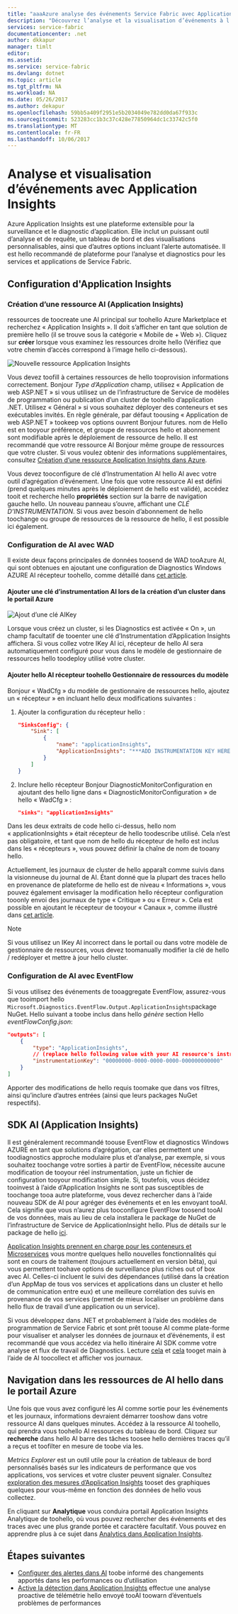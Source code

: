 ```yaml
---
title: "aaaAzure analyse des événements Service Fabric avec Application Insights | Documents Microsoft"
description: "Découvrez l’analyse et la visualisation d’événements à l’aide d’Application Insights pour la surveillance et le diagnostic de clusters Azure Service Fabric."
services: service-fabric
documentationcenter: .net
author: dkkapur
manager: timlt
editor: 
ms.assetid: 
ms.service: service-fabric
ms.devlang: dotnet
ms.topic: article
ms.tgt_pltfrm: NA
ms.workload: NA
ms.date: 05/26/2017
ms.author: dekapur
ms.openlocfilehash: 59bb5a409f2951e5b2034049e782dd0da67f933c
ms.sourcegitcommit: 523283cc1b3c37c428e77850964dc1c33742c5f0
ms.translationtype: MT
ms.contentlocale: fr-FR
ms.lasthandoff: 10/06/2017
---
```

# <a name="event-analysis-and-visualization-with-application-insights"></a>Analyse et visualisation d’événements avec Application Insights

Azure Application Insights est une plateforme extensible pour la surveillance et le diagnostic d’application. Elle inclut un puissant outil d’analyse et de requête, un tableau de bord et des visualisations personnalisables, ainsi que d’autres options incluant l’alerte automatisée. Il est hello recommandé de plateforme pour l’analyse et diagnostics pour les services et applications de Service Fabric.

## <a name="setting-up-application-insights"></a>Configuration d'Application Insights

### <a name="creating-an-ai-resource"></a>Création d’une ressource AI (Application Insights)

ressources de toocreate une AI principal sur toohello Azure Marketplace et recherchez « Application Insights ». Il doit s’afficher en tant que solution de première hello (il se trouve sous la catégorie « Mobile de + Web »). Cliquez sur **créer** lorsque vous examinez les ressources droite hello (Vérifiez que votre chemin d’accès correspond à l’image hello ci-dessous).

![Nouvelle ressource Application Insights](media/service-fabric-diagnostics-event-analysis-appinsights/create-new-ai-resource.png)

Vous devez toofill à certaines ressources de hello tooprovision informations correctement. Bonjour *Type d’Application* champ, utilisez « Application de web ASP.NET » si vous utilisez un de l’infrastructure de Service de modèles de programmation ou publication d’un cluster de toohello d’application .NET. Utilisez « Général » si vous souhaitez déployer des conteneurs et ses exécutables invités. En règle générale, par défaut toousing « Application de web ASP.NET » tookeep vos options ouvrent Bonjour futures. nom de Hello est en tooyour préférence, et groupe de ressources hello et abonnement sont modifiable après le déploiement de ressource de hello. Il est recommandé que votre ressource AI Bonjour même groupe de ressources que votre cluster. Si vous voulez obtenir des informations supplémentaires, consultez [Création d’une ressource Application Insights dans Azure](../application-insights/app-insights-create-new-resource.md).

Vous devez tooconfigure de clé d’Instrumentation AI hello AI avec votre outil d’agrégation d’événement. Une fois que votre ressource AI est défini (prend quelques minutes après le déploiement de hello est validé), accédez tooit et recherche hello **propriétés** section sur la barre de navigation gauche hello. Un nouveau panneau s’ouvre, affichant une *CLÉ D’INSTRUMENTATION*. Si vous avez besoin d’abonnement de hello toochange ou groupe de ressources de la ressource de hello, il est possible ici également.

### <a name="configuring-ai-with-wad"></a>Configuration de AI avec WAD

Il existe deux façons principales de données toosend de WAD tooAzure AI, qui sont obtenues en ajoutant une configuration de Diagnostics Windows AZURE AI récepteur toohello, comme détaillé dans [cet article](../monitoring-and-diagnostics/azure-diagnostics-configure-application-insights.md).

#### <a name="add-an-ai-instrumentation-key-when-creating-a-cluster-in-azure-portal"></a>Ajouter une clé d’instrumentation AI lors de la création d’un cluster dans le portail Azure

![Ajout d’une clé AIKey](media/service-fabric-diagnostics-event-analysis-appinsights/azure-enable-diagnostics.png)

Lorsque vous créez un cluster, si les Diagnostics est activée « On », un champ facultatif de tooenter une clé d’Instrumentation d’Application Insights affichera. Si vous collez votre IKey AI ici, récepteur de hello AI sera automatiquement configuré pour vous dans le modèle de gestionnaire de ressources hello toodeploy utilisé votre cluster.

#### <a name="add-hello-ai-sink-toohello-resource-manager-template"></a>Ajouter hello AI récepteur toohello Gestionnaire de ressources du modèle

Bonjour « WadCfg » du modèle de gestionnaire de ressources hello, ajoutez un « récepteur » en incluant hello deux modifications suivantes :

1. Ajouter la configuration du récepteur hello :

    ```json
    "SinksConfig": {
        "Sink": [
            {
                "name": "applicationInsights",
                "ApplicationInsights": "***ADD INSTRUMENTATION KEY HERE***"
            }
        ]
    }

    ```

2. Inclure hello récepteur Bonjour DiagnosticMonitorConfiguration en ajoutant des hello ligne dans « DiagnosticMonitorConfiguration » de hello « WadCfg » :

    ```json
    "sinks": "applicationInsights"
    ```

Dans les deux extraits de code hello ci-dessus, hello nom « applicationInsights » était récepteur de hello toodescribe utilisé. Cela n’est pas obligatoire, et tant que nom de hello du récepteur de hello est inclus dans les « récepteurs », vous pouvez définir la chaîne de nom de tooany hello.

Actuellement, les journaux de cluster de hello apparaît comme suivis dans la visionneuse du journal de AI. Étant donné que la plupart des traces hello en provenance de plateforme de hello est de niveau « Informations », vous pouvez également envisager la modification hello récepteur configuration tooonly envoi des journaux de type « Critique » ou « Erreur ». Cela est possible en ajoutant le récepteur de tooyour « Canaux », comme illustré dans [cet article](../monitoring-and-diagnostics/azure-diagnostics-configure-application-insights.md).

>[!NOTE]
>Si vous utilisez un IKey AI incorrect dans le portail ou dans votre modèle de gestionnaire de ressources, vous devez toomanually modifier la clé de hello / redéployer et mettre à jour hello cluster. 

### <a name="configuring-ai-with-eventflow"></a>Configuration de AI avec EventFlow

Si vous utilisez des événements de tooaggregate EventFlow, assurez-vous que tooimport hello `Microsoft.Diagnostics.EventFlow.Output.ApplicationInsights`package NuGet. Hello suivant a toobe inclus dans hello *génère* section Hello *eventFlowConfig.json*:

```json
"outputs": [
    {
        "type": "ApplicationInsights",
        // (replace hello following value with your AI resource's instrumentation key)
        "instrumentationKey": "00000000-0000-0000-0000-000000000000"
    }
]
```

Apporter des modifications de hello requis toomake que dans vos filtres, ainsi qu’inclure d’autres entrées (ainsi que leurs packages NuGet respectifs).

## <a name="aisdk"></a>SDK AI (Application Insights)

Il est généralement recommandé toouse EventFlow et diagnostics Windows AZURE en tant que solutions d’agrégation, car elles permettent une toodiagnostics approche modulaire plus et d’analyse, par exemple, si vous souhaitez toochange votre sorties à partir de EventFlow, nécessite aucune modification de tooyour réel instrumentation, juste un fichier de configuration tooyour modification simple. Si, toutefois, vous décidez tooinvest à l’aide d’Application Insights ne sont pas susceptibles de toochange tooa autre plateforme, vous devez rechercher dans à l’aide nouveau SDK de AI pour agréger des événements et en les envoyant tooAI. Cela signifie que vous n’aurez plus tooconfigure EventFlow toosend tooAI de vos données, mais au lieu de cela installera le package de NuGet de l’infrastructure de Service de ApplicationInsight hello. Plus de détails sur le package de hello [ici](https://github.com/Microsoft/ApplicationInsights-ServiceFabric).

[Application Insights prennent en charge pour les conteneurs et Microservices](https://azure.microsoft.com/app-insights-microservices/) vous montre quelques hello nouvelles fonctionnalités qui sont en cours de traitement (toujours actuellement en version bêta), qui vous permettent toohave options de surveillance plus riches out of box avec AI. Celles-ci incluent le suivi des dépendances (utilisé dans la création d’un AppMap de tous vos services et applications dans un cluster et hello de communication entre eux) et une meilleure corrélation des suivis en provenance de vos services (permet de mieux localiser un problème dans hello flux de travail d’une application ou un service).

Si vous développez dans .NET et probablement à l’aide des modèles de programmation de Service Fabric et sont prêt toouse AI comme plate-forme pour visualiser et analyser les données de journaux et d’événements, il est recommandé que vous accédez via hello itinéraire AI SDK comme votre analyse et flux de travail de Diagnostics. Lecture [cela](../application-insights/app-insights-asp-net-more.md) et [cela](../application-insights/app-insights-asp-net-trace-logs.md) tooget main à l’aide de AI toocollect et afficher vos journaux.

## <a name="navigating-hello-ai-resource-in-azure-portal"></a>Navigation dans les ressources de AI hello dans le portail Azure

Une fois que vous avez configuré les AI comme sortie pour les événements et les journaux, informations devraient démarrer tooshow dans votre ressource AI dans quelques minutes. Accédez à la ressource AI toohello, qui prendra vous toohello AI ressources du tableau de bord. Cliquez sur **recherche** dans hello AI barre des tâches toosee hello dernières traces qu’il a reçus et toofilter en mesure de toobe via les.

*Metrics Explorer* est un outil utile pour la création de tableaux de bord personnalisés basés sur les indicateurs de performance que vos applications, vos services et votre cluster peuvent signaler. Consultez [exploration des mesures d’Application Insights](../application-insights/app-insights-metrics-explorer.md) tooset des graphiques quelques pour vous-même en fonction des données de hello vous collectez.

En cliquant sur **Analytique** vous conduira portail Application Insights Analytique de toohello, où vous pouvez rechercher des événements et des traces avec une plus grande portée et caractère facultatif. Vous pouvez en apprendre plus à ce sujet dans [Analytics dans Application Insights](../application-insights/app-insights-analytics.md).

## <a name="next-steps"></a>Étapes suivantes

* [Configurer des alertes dans AI](../application-insights/app-insights-alerts.md) toobe informé des changements apportés dans les performances ou d’utilisation
* [Active la détection dans Application Insights](../application-insights/app-insights-proactive-diagnostics.md) effectue une analyse proactive de télémétrie hello envoyé tooAI toowarn d’éventuels problèmes de performances
